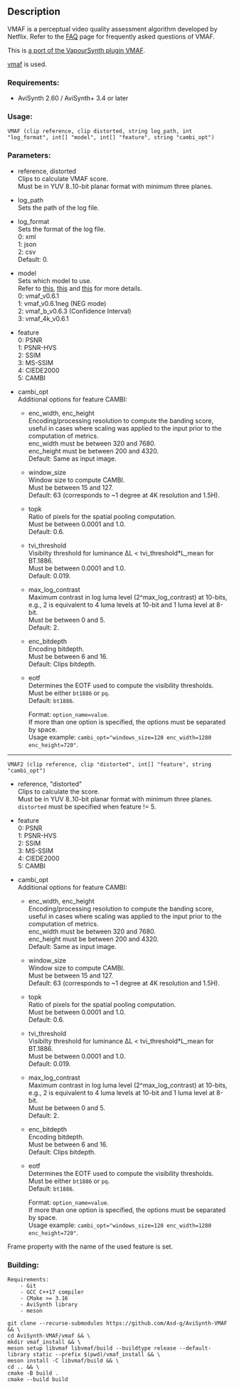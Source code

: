 ## Description

VMAF is a perceptual video quality assessment algorithm developed by Netflix. Refer to the [FAQ](https://github.com/Netflix/vmaf/blob/master/FAQ.md) page for frequently asked questions of VMAF.

This is [a port of the VapourSynth plugin VMAF](https://github.com/HomeOfVapourSynthEvolution/VapourSynth-VMAF).

[vmaf](https://github.com/Netflix/vmaf) is used.

### Requirements:

- AviSynth 2.60 / AviSynth+ 3.4 or later

### Usage:

```
VMAF (clip reference, clip distorted, string log_path, int "log_format", int[] "model", int[] "feature", string "cambi_opt")
```

### Parameters:

- reference, distorted\
    Clips to calculate VMAF score.\
    Must be in YUV 8..10-bit planar format with minimum three planes.

- log_path\
    Sets the path of the log file.

- log_format\
    Sets the format of the log file.\
    0: xml\
    1: json\
    2: csv\
    Default: 0.

- model\
    Sets which model to use.\
    Refer to [this](https://github.com/Netflix/vmaf/blob/master/resource/doc/models.md), [this](https://netflixtechblog.com/toward-a-better-quality-metric-for-the-video-community-7ed94e752a30) and [this](https://github.com/Netflix/vmaf/blob/master/resource/doc/conf_interval.md) for more details.\
    0: vmaf_v0.6.1\
    1: vmaf_v0.6.1neg (NEG mode)\
    2: vmaf_b_v0.6.3 (Confidence Interval)\
    3: vmaf_4k_v0.6.1

- feature\
    0: PSNR\
    1: PSNR-HVS\
    2: SSIM\
    3: MS-SSIM\
    4: CIEDE2000\
    5: CAMBI

- cambi_opt\
    Additional options for feature CAMBI:
    - enc_width, enc_height\
        Encoding/processing resolution to compute the banding score, useful in cases where scaling was applied to the input prior to the computation of metrics.\
        enc_width must be between 320 and 7680.\
        enc_height must be between 200 and 4320.\
        Default: Same as input image.
    - window_size\
        Window size to compute CAMBI.\
        Must be between 15 and 127.\
        Default: 63 (corresponds to ~1 degree at 4K resolution and 1.5H).
    - topk\
        Ratio of pixels for the spatial pooling computation.\
        Must be between 0.0001 and 1.0.\
        Default: 0.6.
    - tvi_threshold\
        Visibilty threshold for luminance ΔL < tvi_threshold*L_mean for BT.1886.\
        Must be between 0.0001 and 1.0.\
        Default: 0.019.
    - max_log_contrast\
        Maximum contrast in log luma level (2^max_log_contrast) at 10-bits, e.g., 2 is equivalent to 4 luma levels at 10-bit and 1 luma level at 8-bit.\
        Must be between 0 and 5.\
        Default: 2.
    - enc_bitdepth\
        Encoding bitdepth.\
        Must be between 6 and 16.\
        Default: Clips bitdepth.
    - eotf\
        Determines the EOTF used to compute the visibility thresholds.\
        Must be either `bt1886` or `pq`.\
        Default: `bt1886`.

        Format: `option_name=value`.\
        If more than one option is specified, the options must be separated by space.\
        Usage example: `cambi_opt="windows_size=120 enc_width=1280 enc_height=720"`.

---

```
VMAF2 (clip reference, clip "distorted", int[] "feature", string "cambi_opt")
```

- reference, "distorted"\
    Clips to calculate the score.\
    Must be in YUV 8..10-bit planar format with minimum three planes.\
    `distorted` must be specified when feature != 5.

- feature\
    0: PSNR\
    1: PSNR-HVS\
    2: SSIM\
    3: MS-SSIM\
    4: CIEDE2000\
    5: CAMBI

- cambi_opt\
    Additional options for feature CAMBI:
    - enc_width, enc_height\
        Encoding/processing resolution to compute the banding score, useful in cases where scaling was applied to the input prior to the computation of metrics.\
        enc_width must be between 320 and 7680.\
        enc_height must be between 200 and 4320.\
        Default: Same as input image.
    - window_size\
        Window size to compute CAMBI.\
        Must be between 15 and 127.\
        Default: 63 (corresponds to ~1 degree at 4K resolution and 1.5H).
    - topk\
        Ratio of pixels for the spatial pooling computation.\
        Must be between 0.0001 and 1.0.\
        Default: 0.6.
    - tvi_threshold\
        Visibilty threshold for luminance ΔL < tvi_threshold*L_mean for BT.1886.\
        Must be between 0.0001 and 1.0.\
        Default: 0.019.
    - max_log_contrast\
        Maximum contrast in log luma level (2^max_log_contrast) at 10-bits, e.g., 2 is equivalent to 4 luma levels at 10-bit and 1 luma level at 8-bit.\
        Must be between 0 and 5.\
        Default: 2.
    - enc_bitdepth\
        Encoding bitdepth.\
        Must be between 6 and 16.\
        Default: Clips bitdepth.
    - eotf\
        Determines the EOTF used to compute the visibility thresholds.\
        Must be either `bt1886` or `pq`.\
        Default: `bt1886`.

        Format: `option_name=value`.\
        If more than one option is specified, the options must be separated by space.\
        Usage example: `cambi_opt="windows_size=120 enc_width=1280 enc_height=720"`.

Frame property with the name of the used feature is set.

### Building:

```
Requirements:
    - Git
    - GCC C++17 compiler
    - CMake >= 3.16
    - AviSynth library
    - meson
```
```
git clone --recurse-submodules https://github.com/Asd-g/AviSynth-VMAF && \
cd AviSynth-VMAF/vmaf && \
mkdir vmaf_install && \
meson setup libvmaf libvmaf/build --buildtype release --default-library static --prefix $(pwd)/vmaf_install && \
meson install -C libvmaf/build && \
cd .. && \
cmake -B build .
cmake --build build
```
